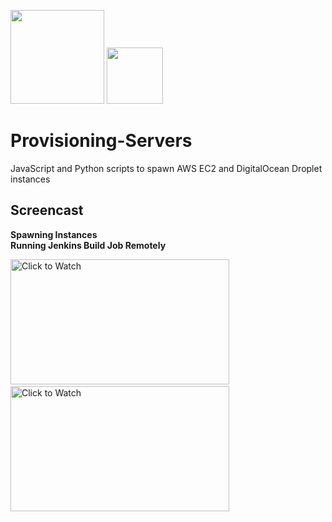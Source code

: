 [<img src="https://github.com/shrenujgandhi/Readme-Images/blob/master/AP.png" width="150">](https://github.com/shrenujgandhi/Provisioning-Servers)
[<img src="https://github.com/shrenujgandhi/Readme-Images/blob/master/DO.png" width="90">](https://github.com/shrenujgandhi/Provisioning-Servers)

# Provisioning-Servers
JavaScript and Python scripts to spawn AWS EC2 and DigitalOcean Droplet instances

## Screencast
**Spawning Instances** &nbsp;&nbsp;&nbsp;&nbsp;&nbsp;&nbsp;&nbsp;&nbsp;&nbsp;&nbsp;&nbsp;&nbsp;&nbsp;&nbsp;&nbsp;&nbsp;&nbsp;&nbsp;&nbsp;&nbsp;&nbsp;&nbsp;&nbsp;&nbsp;&nbsp;&nbsp;&nbsp;&nbsp;&nbsp;&nbsp;&nbsp;&nbsp;&nbsp;&nbsp;&nbsp;&nbsp;&nbsp;&nbsp;&nbsp;&nbsp;&nbsp;&nbsp;&nbsp;&nbsp;&nbsp;&nbsp;&nbsp;&nbsp;&nbsp;&nbsp;&nbsp;&nbsp;&nbsp;&nbsp;&nbsp;&nbsp;&nbsp;&nbsp;&nbsp;&nbsp;&nbsp;&nbsp;&nbsp;&nbsp;&nbsp;&nbsp;&nbsp;&nbsp;&nbsp;&nbsp;&nbsp;&nbsp;&nbsp;&nbsp;&nbsp;&nbsp;&nbsp;&nbsp;&nbsp;&nbsp;&nbsp;&nbsp;&nbsp;&nbsp;&nbsp;&nbsp;&nbsp; **Running Jenkins Build Job Remotely**

[<img src="https://img.youtube.com/vi/gsFiQwyCCSY/0.jpg" href="Click to Watch" title="Click to Watch" height="200" width="350">](https://www.youtube.com/watch?v=gsFiQwyCCSY)&nbsp;&nbsp;&nbsp;&nbsp;&nbsp;&nbsp;&nbsp;&nbsp;&nbsp;&nbsp;&nbsp;&nbsp;&nbsp;&nbsp;&nbsp;&nbsp;&nbsp;&nbsp;&nbsp;&nbsp;&nbsp;&nbsp;&nbsp;&nbsp;&nbsp;&nbsp;&nbsp;&nbsp;&nbsp;&nbsp;&nbsp;&nbsp;&nbsp;&nbsp;&nbsp;&nbsp;&nbsp;&nbsp;&nbsp;[<img src="https://img.youtube.com/vi/E9nCSyON47U/0.jpg" href="Click to Watch" title="Click to Watch" height="200" width="350">](https://www.youtube.com/watch?v=E9nCSyON47U)

